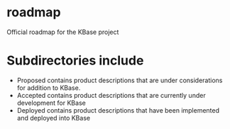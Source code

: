 # roadmap
Official roadmap for the KBase project

# Subdirectories include

* Proposed contains product descriptions that are under considerations for addition to KBase. 
* Accepted contains product descriptions that are currently under development for KBase
* Deployed contains product descriptions that have been implemented and deployed into KBase
